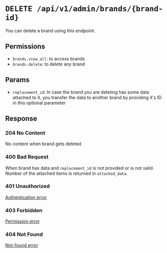 # `DELETE /api/v1/admin/brands/{brand-id}`
You can delete a brand using this endpoint.


## Permissions

- `brands.view_all`: to access brands
- `brands.delete`: to delete any brand

## Params

- `replacement_id`: In case the brand you are deleting has some data attached to it, you transfer the data to another brand by providing it's ID in this optional parameter

## Response

### 204 No Content
 No content when brand gets deleted

### 400 Bad Request
 When brand has data and `replacement_id` is not provided or is not valid. Number of the attached items is returned in `attached_data`.

### 401 Unauthorized
[Authentication error](../../_globals/authentication-errors.md)

### 403 Forbidden
[Permission error](../../_globals/permission-errors.md)

### 404 Not Found
[Not-found error](../../_globals/not-found-errors.md)
